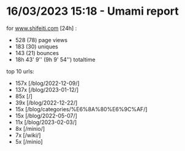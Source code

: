 # 16/03/2023 15:18 - Umami report
for www.shifeiti.com [24h] :

 - 528 (78) page views
 - 183 (30) uniques
 - 143 (21) bounces
 - 18h 43' 9'' (9h 9' 54'') totaltime


top 10 urls:
 - 157x [/blog/2022-12-09/]
 - 137x [/blog/2023-01-12/]
 - 85x [/]
 - 39x [/blog/2022-12-22/]
 - 15x [/blog/categories/%E6%8A%80%E6%9C%AF/]
 - 15x [/blog/2022-05-07/]
 - 11x [/blog/2023-02-03/]
 - 8x [/minio/]
 - 7x [/wiki/]
 - 5x [/minio]


